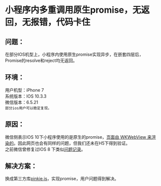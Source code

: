 # 小程序内多重调用原生promise，无返回，无报错，代码卡住

## 问题：
在部分IOS机型上，小程序内使用原生promise实现异步，在嵌套四层后，Promise的resolve和reject均无返回。

## 环境：
用户机型：iPhone 7  
系统版本：IOS 10.3.3  
微信版本：6.5.21  
`部分ios用户可以稳定复现。`  

## 原因：
微信侧表示IOS 10下小程序使用的是原生的promise，[页面由 WKWebView 来渲染的](https://mp.weixin.qq.com/debug/wxadoc/dev/devtools/details.html)。因此网页也会有同样的问题，但我们还未在H5下得到验证。  
之前微信曾修复过IOS 8 下类似[问题记录](https://mp.weixin.qq.com/debug/wxadoc/dev/devtools/uplog.html)。

## 解决方案：
换成第三方库[pinkie.js](https://github.com/floatdrop/pinkie/blob/master/index.js)，实现promise，用户问题得到解决。

<!--
## 风险：
  1. pinkie里的promise是使用setTimeout实现的，比原生的promise要慢。 
-->
